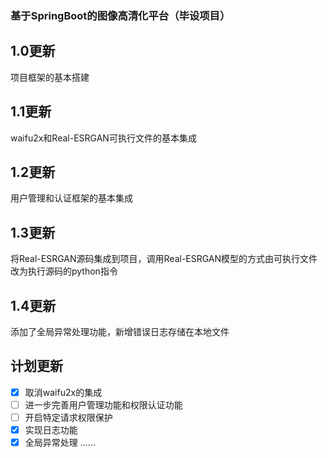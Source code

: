 ### 基于SpringBoot的图像高清化平台（毕设项目）
## 1.0更新  
项目框架的基本搭建
## 1.1更新  
waifu2x和Real-ESRGAN可执行文件的基本集成
## 1.2更新  
用户管理和认证框架的基本集成
## 1.3更新  
将Real-ESRGAN源码集成到项目，调用Real-ESRGAN模型的方式由可执行文件改为执行源码的python指令  
## 1.4更新
添加了全局异常处理功能，新增错误日志存储在本地文件
## 计划更新
- [x] 取消waifu2x的集成
- [ ] 进一步完善用户管理功能和权限认证功能
- [ ] 开启特定请求权限保护
- [x] 实现日志功能
- [x] 全局异常处理
......
